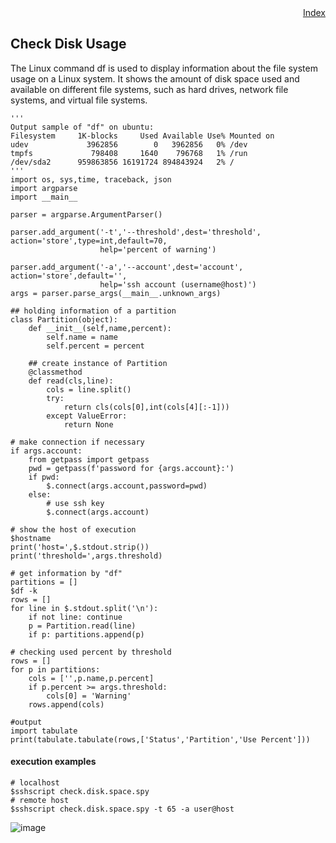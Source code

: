 <div style="text-align:right"><a href="./index">Index</a></div>

## Check Disk Usage
The Linux command df is used to display information about the file system usage on a Linux system. It shows the amount of disk space used and available on different file systems, such as hard drives, network file systems, and virtual file systems.

```
'''
Output sample of "df" on ubuntu:
Filesystem     1K-blocks     Used Available Use% Mounted on
udev             3962856        0   3962856   0% /dev
tmpfs             798408     1640    796768   1% /run
/dev/sda2      959863856 16191724 894843924   2% /
'''
import os, sys,time, traceback, json
import argparse
import __main__

parser = argparse.ArgumentParser()

parser.add_argument('-t','--threshold',dest='threshold', action='store',type=int,default=70,
                    help='percent of warning')

parser.add_argument('-a','--account',dest='account', action='store',default='',
                    help='ssh account (username@host)')
args = parser.parse_args(__main__.unknown_args)

## holding information of a partition
class Partition(object):
    def __init__(self,name,percent):
        self.name = name
        self.percent = percent

    ## create instance of Partition
    @classmethod
    def read(cls,line):
        cols = line.split()
        try:            
            return cls(cols[0],int(cols[4][:-1]))
        except ValueError:
            return None

# make connection if necessary
if args.account:
    from getpass import getpass
    pwd = getpass(f'password for {args.account}:')
    if pwd:
        $.connect(args.account,password=pwd)
    else:
        # use ssh key
        $.connect(args.account)

# show the host of execution
$hostname
print('host=',$.stdout.strip())
print('threshold=',args.threshold)

# get information by "df"
partitions = []
$df -k
rows = []
for line in $.stdout.split('\n'):
    if not line: continue
    p = Partition.read(line)
    if p: partitions.append(p)

# checking used percent by threshold
rows = []
for p in partitions:
    cols = ['',p.name,p.percent]
    if p.percent >= args.threshold:
        cols[0] = 'Warning'
    rows.append(cols)

#output
import tabulate
print(tabulate.tabulate(rows,['Status','Partition','Use Percent']))
```

#### execution examples
```
# localhost
$sshscript check.disk.space.spy
# remote host
$sshscript check.disk.space.spy -t 65 -a user@host
```

![image](https://user-images.githubusercontent.com/4695577/182324261-f6e0579c-df39-4e76-bbfe-00722200450c.png)
